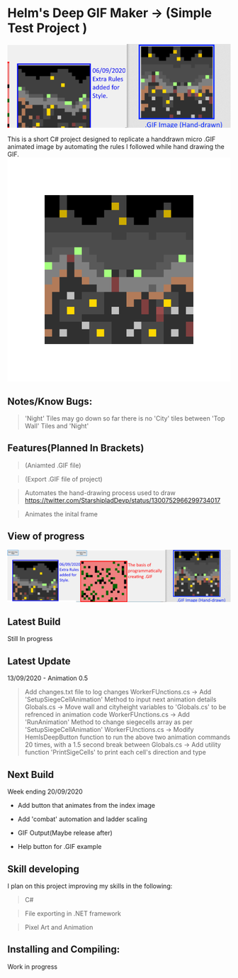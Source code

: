 # Helm's Deep GIF Maker -> (Simple Test Project )

![Helms Deep](SalesPitch.PNG)

This is a short C# project designed to replicate a handdrawn micro .GIF animated image by
automating the rules I followed while hand drawing the GIF.
![AnimatedGIF](HelmsDeep.gif)


## Notes/Know Bugs:

> 'Night' Tiles may go down so far there is no 'City' tiles between 'Top Wall' Tiles and 'Night'

## Features(Planned In Brackets)

> (Aniamted .GIF file)

> (Export .GIF file of project)

> Automates the hand-drawing process used to draw https://twitter.com/StarshipladDevp/status/1300752966299734017

> Animates the inital frame


## View of progress

![Progress Image](Progress.png)

## Latest Build
Still In progress

## Latest Update

13/09/2020 - Animation 0.5

> Add changes.txt file to log changes
> WorkerFUnctions.cs -> Add 'SetupSiegeCellAnimation' Method to input next animation details
> Globals.cs -> Move wall and cityheight variables to 'Globals.cs' to be refrenced in animation code
> WorkerFUnctions.cs -> Add 'RunAnimation' Method to change siegecells array as per 'SetupSiegeCellAnimation'
> WorkerFUnctions.cs -> Modify HemlsDeepButton function to run the above two animation commands 20 times, with a 1.5 second break between
> Globals.cs -> Add utility function 'PrintSigeCells' to print each cell's direction and type

## Next Build

Week ending 20/09/2020

* Add button that animates from the index image

* Add 'combat' automation and ladder scaling

* GIF Output(Maybe release after)

* Help button for .GIF example


## Skill developing

I plan on this project improving my skills in the following:

> C#

> File exporting in .NET framework

>Pixel Art and Animation

## Installing and Compiling:

Work in progress
